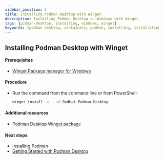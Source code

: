 ```yaml
---
sidebar_position: 5
title: Installing Podman Desktop with Winget
description: Installing Podman Desktop on Windows with Winget
tags: [podman-desktop, installing, windows, winget]
keywords: [podman desktop, containers, podman, installing, installation, windows, winget]
---
```


## Installing Podman Desktop with Winget

#### Prerequisites

* [Winget Package manager for Windows](https://aka.ms/getwinget)

#### Procedure

* Run the command from the command line or from PowerShell:

  ```sh
  winget install -e --id RedHat.Podman-Desktop
  ```

#### Additional resources

* [Podman Desktop Winget package](https://winget.run/pkg/RedHat/Podman-Desktop)

#### Next steps

* [Installing Podman](installing-podman-with-podman-desktop)
* [Getting Started with Podman Desktop](/docs/getting-started/getting-started)
